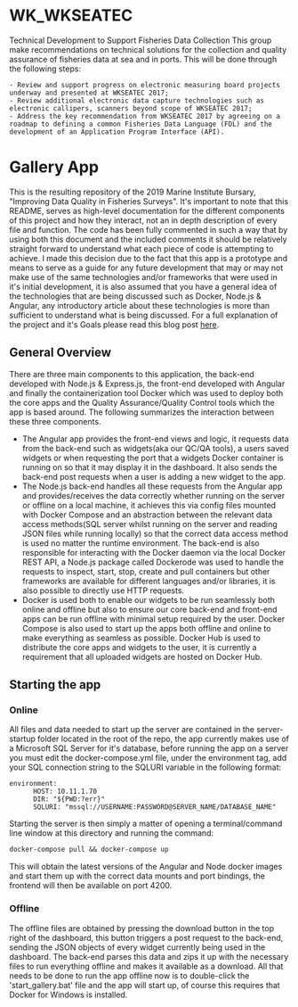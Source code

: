 # WK_WKSEATEC
Technical Development to Support Fisheries Data Collection
This group make recommendations on technical solutions for the collection and quality assurance of fisheries data at sea and in ports. This will be done through the following steps:


	- Review and support progress on electronic measuring board projects underway and presented at WKSEATEC 2017;
	- Review additional electronic data capture technologies such as electronic callipers, scanners beyond scope of WKSEATEC 2017;
	- Address the key recommendation from WKSEATEC 2017 by agreeing on a roadmap to defining a common Fisheries Data Language (FDL) and the 		development of an Application Program Interface (API). 
	
# Gallery App

This is the resulting repository of the 2019 Marine Institute Bursary, "Improving Data Quality in Fisheries Surveys". It's important to note that this README, serves as high-level documentation for the different components of this project and how they interact, not an in depth description of every file and function. The code has been fully commented in such a way that by using both this document and the included comments it should be relatively straight forward to understand what each piece of code is attempting to achieve. I made this decision due to the fact that this app is a prototype and means to serve as a guide for any future development that may or may not make use of the same technologies and/or frameworks that were used in it's initial development, it is also assumed that you have a general idea of the technologies that are being discussed such as Docker, Node.js & Angular, any introductory article about these technologies is more than sufficient to understand what is being discussed. For a full explanation of the project and it's Goals please read this blog post [here](https://fishinformatics.home.blog/2019/07/25/improving-data-quality-in-fisheries-surveys/ "Blog Post").




## General Overview

There are three main components to this application, the back-end developed with Node.js & Express.js, the front-end developed with Angular and finally the containerization tool Docker which was used to deploy both the core apps and the Quality Assurance/Quality Control tools which the app is based around. The following summarizes the interaction between these three components.

- The Angular app provides the front-end views and logic, it requests data from the back-end such as widgets(aka our QC/QA tools), a users saved widgets or when requesting the port that a widgets Docker container is running on so that it may display it in the dashboard. It also sends the back-end post requests when a user is adding a new widget to the app.
- The Node.js back-end handles all these requests from the Angular app and provides/receives the data correctly whether running on the server or offline on a local machine, it achieves this via config files mounted with Docker Compose and an abstraction between the relevant data access methods(SQL server whilst running on the server and reading JSON files while running locally) so that the correct data access method is used no matter the runtime environment. The back-end is also responsible for interacting with the Docker daemon via the local Docker REST API, a Node.js package called Dockerode was used to handle the requests to inspect, start, stop, create and pull containers but other frameworks are available for different languages and/or libraries, it is also possible to directly use HTTP requests.
- Docker is used both to enable our widgets to be run seamlessly both online and offline but also to ensure our core back-end and front-end apps can be run offline with minimal setup required by the user. Docker Compose is also used to start up the apps both offline and online to make everything as seamless as possible. Docker Hub is used to distribute the core apps and widgets to the user, it is currently a requirement that all uploaded widgets are hosted on Docker Hub. 

## Starting the app

### Online

All files and data needed to start up the server are contained in the server-startup folder located in the root of the repo, the app currently makes use of a Microsoft SQL Server for it's database, before running the app on a server you must edit the docker-compose.yml file, under the environment tag, add your SQL connection string to the SQLURI variable in the following format:

```
environment:
      HOST: 10.11.1.70
      DIR: "${PWD:?err}"
      SQLURI: "mssql://USERNAME:PASSWORD@SERVER_NAME/DATABASE_NAME"
```

Starting the server is then simply a matter of opening a terminal/command line window at this directory and running the command:

```dockerfile
docker-compose pull && docker-compose up
```

This will obtain the latest versions of the Angular and Node docker images and start them up with the correct data mounts and port bindings, the frontend will then be available on port 4200.

### Offline

The offline files are obtained by pressing the download button in the top right of the dashboard, this button triggers a post request to the back-end, sending the JSON objects of every widget currently being used in the dashboard. The back-end parses this data and zips it up with the necessary files to run everything offline and makes it available as a download. All that needs to be done to run the app offline now is to double-click the 'start_gallery.bat' file and the app will start up, of course this requires that Docker for Windows is installed.


